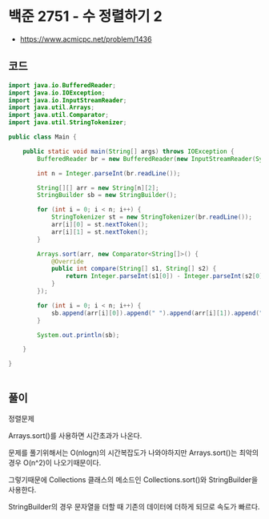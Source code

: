 # 백준 2751 - 수 정렬하기 2
- https://www.acmicpc.net/problem/1436

## 코드
``` java
import java.io.BufferedReader;
import java.io.IOException;
import java.io.InputStreamReader;
import java.util.Arrays;
import java.util.Comparator;
import java.util.StringTokenizer;

public class Main {

	public static void main(String[] args) throws IOException {
		BufferedReader br = new BufferedReader(new InputStreamReader(System.in));

		int n = Integer.parseInt(br.readLine());

		String[][] arr = new String[n][2];
		StringBuilder sb = new StringBuilder();

		for (int i = 0; i < n; i++) {
			StringTokenizer st = new StringTokenizer(br.readLine());
			arr[i][0] = st.nextToken();
			arr[i][1] = st.nextToken();
		}

		Arrays.sort(arr, new Comparator<String[]>() {
			@Override
			public int compare(String[] s1, String[] s2) {
				return Integer.parseInt(s1[0]) - Integer.parseInt(s2[0]);
			}
		});

		for (int i = 0; i < n; i++) {
			sb.append(arr[i][0]).append(" ").append(arr[i][1]).append("\n");
		}

		System.out.println(sb);

	}

}



```

## 풀이
정렬문제

Arrays.sort()를 사용하면 시간초과가 나온다.

문제를 풀기위해서는 O(nlogn)의 시간복잡도가 나와야하지만 Arrays.sort()는 최악의 경우 O(n^2)이 나오기때문이다.

그렇기때문에 Collections 클래스의 메소드인 Collections.sort()와 StringBuilder을 사용한다.

StringBuilder의 경우 문자열을 더할 때 기존의 데이터에 더하게 되므로 속도가 빠르다.
